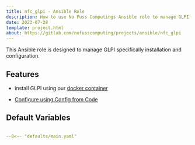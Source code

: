 ```yaml
---
title: nfc_glpi - Ansible Role
description: How to use No Fuss Computings Ansible role to manage GLPI from configuration as code.
date: 2023-07-28
template: project.html
about: https://gitlab.com/nofusscomputing/projects/ansible/nfc_glpi
---
```


This Ansible role is designed to manage GLPI specifically installation and configuration.


## Features

- install GLPI using our [docker container](https://gitlab.com/nofusscomputing/projects/docker-glpi)

- [Configure using Config from Code](config_from_code.md)


## Default Variables

``` yaml title="defaults/main.yaml" linenums="1"

--8<-- "defaults/main.yaml"

```
